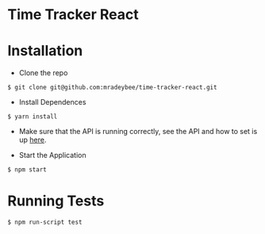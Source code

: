 # Time Tracker React


# Installation

- Clone the repo

```
$ git clone git@github.com:mradeybee/time-tracker-react.git
```

- Install Dependences

```
$ yarn install
```

- Make sure that the API is running correctly, see the API and how to set is up [here](https://github.com/mradeybee/time-tracker-api). 

- Start the Application

```
$ npm start
```

# Running Tests

```
$ npm run-script test
```
